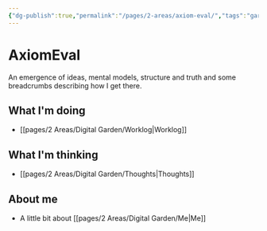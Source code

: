 ```yaml
---
{"dg-publish":true,"permalink":"/pages/2-areas/axiom-eval/","tags":"gardenEntry"}
---
```



# AxiomEval

An emergence of ideas, mental models, structure and truth and some breadcrumbs describing how I get there.

## What I'm doing

- [[pages/2 Areas/Digital Garden/Worklog\|Worklog]]

## What I'm thinking
- [[pages/2 Areas/Digital Garden/Thoughts\|Thoughts]]

## About me
- A little bit about [[pages/2 Areas/Digital Garden/Me\|Me]]


